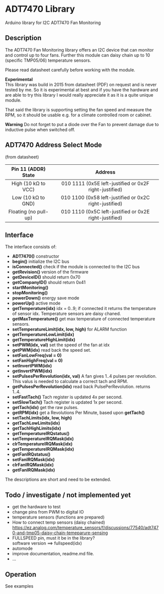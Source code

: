 # ADT7470 Library

Arduino library for I2C ADT7470 Fan Monitoring

## Description

The ADT7470 Fan Monitoring library offers an I2C device that can
monitor and control up to four fans. Further this module can daisy 
chain up to 10 (specific TMP05/06) temperature sensors.

Please read datasheet carefully before working with the module.

**Experimental**  
This library was build in 2015 from datasheet (PDF) on request and
is never tested by me. So it is experimental at best and if you have the 
hardware and are able to try this library I would really appreciate it
as it is a quite unique module.

That said the library is supporting setting the fan speed and measure 
the RPM, so it should be usable e.g. for a climate controlled room or
cabinet.

**Warning**
Do not forget to put a diode over the Fan to prevent damage due to
inductive pulse when switched off.

## ADT7470 Address Select Mode

(from datasheet)

| Pin 11 (ADDR) State | Address |
|:----:|:----:|
| High (10 kΩ to VCC) | 010 1111 (0x5E left-justified or 0x2F right-justified) |
| Low (10 kΩ to GND) | 010 1100 (0x58 left-justified or 0x2C right-justified) |
| Floating (no pull-up) | 010 1110 (0x5C left-justified or 0x2E right-justified) |


## Interface

The interface consists of:

- **ADT7470()** constructor
- **begin()** initialize the I2C bus
- **isConnected()** check if the module is connected to the I2C bus
- **getRevision()** version of the firmware
- **getDeviceID()** should return 0x70
- **getCompanyID()** should return 0x41
- **startMonitoring()** 
- **stopMonitoring()**
- **powerDown()** energy save mode
- **powerUp()** active mode
- **getTemperature(idx)** idx = 0..9; if connected it returns the temperature 
of sensor idx. Temperature sensors are daisy chaned.
- **getMaxTemperature()** get max temperature of connected temperature sensors.
- **setTemperatureLimit(idx, low, high)** for ALARM function
- **getTemperatureLowLimit(idx)**
- **getTemperatureHighLimit(idx)**
- **setPWM(idx, val)** set the speed of the fan at idx
- **getPWM(idx)** read back the speed set. 
- **setFanLowFreq(val = 0)** 
- **setFanHighFreq(val = 0)** 
- **setInvertPWM(idx)**
- **getInvertPWM(idx)**
- **setPulsesPerRevolution(idx, val)** A fan gives 1..4 pulses per revolution. 
This valus is needed to calculate a correct tach and RPM.
- **getPulsesPerRevolution(idx)** read back PulsePerRevolution. returns 1..4.
- **setFastTach()** Tach register is updated 4x per second.
- **setSlowTach()** Tach register is updated 1x per second. 
- **getTach(idx)** get the raw pulses.
- **getRPM(idx)** get a Revolutions Per Minute, based upon **getTach()**
- **setTachLimits(idx, low, high)** 
- **getTachLowLimits(idx)** 
- **getTachHighLimits(idx)** 
- **getTemperatureIRQstatus()**
- **setTemperatureIRQMask(idx)**
- **clrTemperatureIRQMask(idx)**
- **getTemperatureIRQMask(idx)**
- **getFanIRQstatus()**
- **setFanIRQMask(idx)**
- **clrFanIRQMask(idx)**
- **getFanIRQMask(idx)**

The descriptions are short and need to be extended. 

## Todo / investigate / not implemented yet

- get the hardware to test 
- change pins from PWM to digital IO
- temperature sensors    (functions are prepared)
- How to connect temp sensors  (daisy chained)  
https://ez.analog.com/temperature_sensors/f/discussions/77540/adt7470-and-tmp05-daisy-chain-temeparure-sensing
- FULLSPEED pin, must it be in the library?  
software version ==> fullspeed(idx)
- automode
- improve documentation, readme.md file.
- ...


## Operation

See examples

